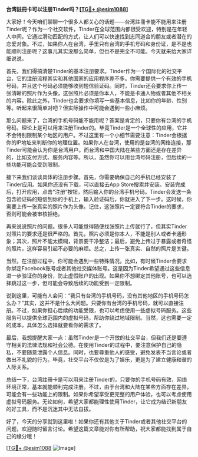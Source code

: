 **台湾註冊卡可以注册Tinder吗？[[TG💪+ @esim1088](https://t.me/s/esim1088)]**

大家好！今天咱们聊聊一个很多人都关心的话题——台湾註冊卡能不能用来注册Tinder呢？作为一个社交软件，Tinder在全球范围内都很受欢迎，特别是在年轻人中间。它通过滑动匹配的方式，让人们可以快速找到志同道合的朋友或者潜在的恋爱对象。不过，如果你人在台湾，手里只有台湾的手机号码和身份证，是不是也能顺利注册呢？这事儿其实没那么简单，但也不是完全不可能。今天就来给大家详细说说。

首先，我们得搞清楚Tinder的基本注册要求。Tinder作为一个国际化的社交平台，它的注册流程其实和其他国家的应用程序差不多。你需要提供一个有效的手机号码，并且这个号码必须能够收到短信验证码。同时，Tinder还会要求你上传一张清晰的照片作为头像，这张照片必须是你本人，不能是卡通人物或者其他不相关的内容。除此之外，Tinder也会要求你填写一些基本信息，比如你的年龄、性别等。听起来很简单对吧？但实际操作中可能会遇到一些小麻烦。

那么问题来了，台湾的手机号码能不能用呢？答案是肯定的，只要你有台湾的手机号码，理论上是可以用来注册Tinder的。毕竟Tinder是一个全球性的应用，它并不会特别限制某个地区的用户。不过这里有一个小细节需要注意：Tinder会根据你的IP地址来判断你的地理位置。如果你人在台湾，使用的是台湾的网络连接，那Tinder可能会认为你是台湾用户。而台湾和中国大陆在某些方面还是存在差异的，比如支付方式、服务内容等。所以，虽然你可以用台湾号码注册，但后续的一些功能可能会受到限制。

接下来我们谈谈具体的注册步骤。首先，你需要确保自己的手机已经安装了Tinder应用。如果你还没有下载，可以直接去App Store搜索并安装。安装完成后，打开应用，点击“注册”按钮，然后输入你的台湾手机号码。Tinder会发送一条包含验证码的短信到你的手机上，输入验证码后，你就进入了下一步。这时候，你需要上传一张真实的照片作为头像。记住，这张照片一定要符合Tinder的要求，否则可能会被审核拒绝。

再来说说照片的问题。很多人可能觉得随便找张照片上传就行了，但其实Tinder对照片的要求还是很严格的。首先，照片必须是你本人，不能是别人或者卡通形象；其次，照片不能太模糊，背景要干净整洁；最后，避免上传过于暴露或者奇怪的照片，这样容易引起不必要的麻烦。总之，上传一张真实、自然的照片是关键。

当然，在注册过程中，你可能会遇到一些特殊情况。比如，有时候Tinder会要求你绑定Facebook账号或者其他社交媒体账号。这是因为Tinder希望通过这些信息进一步验证你的身份，防止虚假账户的出现。如果你不想绑定其他账号，也可以选择跳过这一步，但可能会导致后续的功能受到一定限制。

说到这里，可能有人会问：“我只有台湾的手机号码，没有其他地区的手机号码怎么办？”其实，这并不是什么大问题。只要你有台湾的手机号码，就可以直接注册。不过，如果你担心后续的功能受限，也可以考虑使用一些虚拟号码服务。这些服务可以提供全球范围内的虚拟号码，帮助你绕过地域限制。当然，这也需要一定的成本，具体怎么选择就要看你的需求了。

最后，我想提醒大家一点：虽然Tinder是一个开放的社交平台，但我们还是要遵守相关的法律法规和社会公德。在使用Tinder的过程中，要注意保护自己的隐私，不要随意泄露个人信息。同时，也要尊重他人的感受，避免发表不当言论或者做出不礼貌的行为。毕竟，社交平台不仅仅是为了娱乐，更是为了建立健康和谐的人际关系。

总结一下，台湾註冊卡是可以用来注册Tinder的，只要你的手机号码有效，网络环境正常，基本就能顺利完成注册。不过，由于台湾和大陆在某些方面存在差异，可能会有一些功能上的限制。如果你希望享受更完整的用户体验，也可以考虑使用虚拟号码服务。无论如何，希望大家都能理性使用Tinder，让它成为结识新朋友的好工具，而不是沉迷其中无法自拔。

好了，今天的分享就到这里啦！如果你还有其他关于Tinder或者其他社交平台的问题，欢迎随时留言讨论。希望这篇文章能对你有所帮助，祝大家都能找到属于自己的缘分哦！

[[TG💪+ @esim1088](https://t.me/s/esim1088) ![Image](https://i.postimg.cc/4NQfJmqS/Snipaste-2025-05-13-00-14-12.png)]
